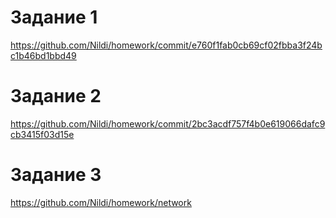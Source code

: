 # Задание 1
https://github.com/Nildi/homework/commit/e760f1fab0cb69cf02fbba3f24bc1b46bd1bbd49


# Задание 2
https://github.com/Nildi/homework/commit/2bc3acdf757f4b0e619066dafc9cb3415f03d15e

# Задание 3
https://github.com/Nildi/homework/network
